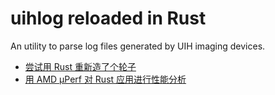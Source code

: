 # uihlog reloaded in Rust

An utility to parse log files generated by UIH imaging devices.

* [尝试用 Rust 重新造了个轮子](https://yingang.github.io/rust/2021/07/21/log-parser-rewritten-in-rust.html)
* [用 AMD μPerf 对 Rust 应用进行性能分析](https://yingang.github.io/rust/profiling/2021/07/24/rust-application-profiling-on-windows.html)
